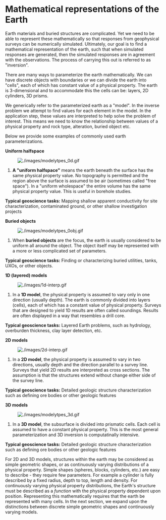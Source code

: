 # Mathematical representations of the Earth

Earth materials and buried structures are complicated. Yet we need to be
able to represent these mathematically so that responses from
geophysical surveys can be numerically simulated. Ultimately, our goal
is to find a mathematical representation of the earth, such that when
simulated responses are generated, then the simulated responses are in
agreement with the observations. The process of carrying this out is
referred to as "inversion".

There are many ways to parameterize the earth mathematically. We can
have discrete objects with boundaries or we can divide the earth into
"cells", each of which has constant value of a physical property. The
earth is 3-dimensional and to accommodate this the cells can be: layers,
2D cylinders, 3D prisms.

We generically refer to the parameterized earth as a "model". In the
inverse problem we attempt to find values for each element in the model.
In the application step, these values are interpreted to help solve the
problem of interest. This means we need to know the relationship between
values of a physical property and rock type, alteration, buried object
etc.

Below we provide some examples of commonly used earth parameterizations.

**Uniform halfspace**

<figure class="align-center">
<img src="./images/modelytpes_0d.gif"
alt="./images/modelytpes_0d.gif" />
</figure>

1.  **A "uniform halfspace"** means the earth beneath the surface has
    the same physical property value. No topography is permitted and the
    region above the surface is assumed to be air (sometimes called
    "free space"). In a "uniform wholespace" the entire volume has the
    same physical property value. This is useful in borehole studies.

**Typical geoscience tasks:** Mapping shallow apparent conductivity for
site characterization, contaminated ground, or other shallow
investigation projects

**Buried objects**

<figure class="align-center">
<img src="./images/modelytpes_0obj.gif"
alt="./images/modelytpes_0obj.gif" />
</figure>

1.  When **buried objects** are the focus, the earth is usually
    considered to be uniform all around the object. The object itself
    may be represented with a more or less complicated set of
    parameters.

**Typical geoscience tasks:** Finding or characterizing buried
utilities, tanks, UXOs, or other objects.

**1D (layered) models**

<figure class="align-center">
<img src="./images/1d-interp.gif" alt="./images/1d-interp.gif" />
</figure>

1.  In a **1D model**, the physical property is assumed to vary only in
    one direction (usually depth). The earth is commonly divided into
    layers (cells), each of which has a constant value of physical
    property. Surveys that are designed to yield 1D results are often
    called soundings. Results are often displayed in a way that
    resembles a drill core.

**Typical geoscience tasks:** Layered Earth problems, such as hydrology,
overburden thickness, clay layer detection, etc.

**2D models**

<figure class="align-center">
<img src="./images/2d-interp.gif" alt="./images/2d-interp.gif" />
</figure>

1.  In a **2D model**, the physical property is assumed to vary in two
    directions, usually depth and the direction parallel to a survey
    line. Surveys that yield 2D results are interpreted as cross
    sections. The assumption is that the structures extend without
    change either side of the survey line.

**Typical geoscience tasks:** Detailed geologic structure
characterization such as defining ore bodies or other geologic features

**3D models**

<figure class="align-center">
<img src="./images/modelytpes_3d.gif"
alt="./images/modelytpes_3d.gif" />
</figure>

1.  In a **3D model**, the subsurface is divided into prismatic cells.
    Each cell is assumed to have a constant physical property. This is
    the most general parameterization and 3D inversion is computatinally
    intensive.

**Typical geoscience tasks:** Detailed geologic structure
characterization such as defining ore bodies or other geologic features

For 2D and 3D models, structures within the earth may be considered as
simple geometric shapes, or as continuously varying distributions of a
physical property. Simple shapes (spheres, blocks, cylinders, etc.) are
easy to describe - they require few parameters. For example a cylinder
is fully described by a fixed radius, depth to top, length and density.
For continuously varying physical property distributions, the Earth's
structure must be described as a *function* with the physical property
dependent upon position. Representing this mathematically requires that
the earth be represented with many cells. In the next section, we expand
upon the distinctions between discrete simple geometric shapes and
continuously varying models.
